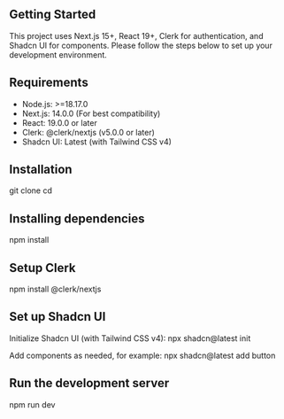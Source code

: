 ## Getting Started

This project uses Next.js 15+, React 19+, Clerk for authentication, and Shadcn UI for components.
Please follow the steps below to set up your development environment.

## Requirements

- Node.js: >=18.17.0
- Next.js: 14.0.0 (For best compatibility)
- React: 19.0.0 or later
- Clerk: @clerk/nextjs (v5.0.0 or later)
- Shadcn UI: Latest (with Tailwind CSS v4)

## Installation

git clone <your-repo-url>
cd <your-project-folder>

## Installing dependencies

npm install

## Setup Clerk

npm install @clerk/nextjs

## Set up Shadcn UI

Initialize Shadcn UI (with Tailwind CSS v4):
npx shadcn@latest init

Add components as needed, for example:
npx shadcn@latest add button

## Run the development server

npm run dev
